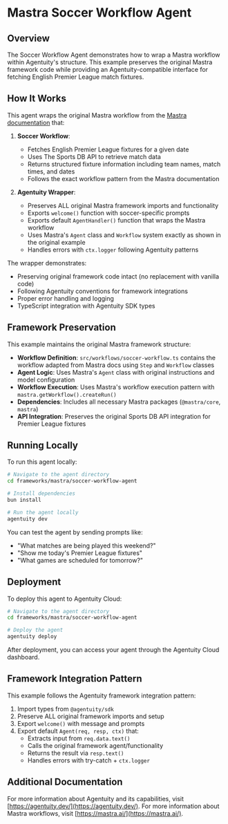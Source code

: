 # Mastra Soccer Workflow Agent

## Overview
The Soccer Workflow Agent demonstrates how to wrap a Mastra workflow within Agentuity's structure. This example preserves the original Mastra framework code while providing an Agentuity-compatible interface for fetching English Premier League match fixtures.

## How It Works
This agent wraps the original Mastra workflow from the [Mastra documentation](https://mastra.ai/en/examples/agents/using-a-workflow) that:

1. **Soccer Workflow**:
   - Fetches English Premier League fixtures for a given date
   - Uses The Sports DB API to retrieve match data
   - Returns structured fixture information including team names, match times, and dates
   - Follows the exact workflow pattern from the Mastra documentation

2. **Agentuity Wrapper**:
   - Preserves ALL original Mastra framework imports and functionality
   - Exports `welcome()` function with soccer-specific prompts
   - Exports default `AgentHandler()` function that wraps the Mastra workflow
   - Uses Mastra's `Agent` class and `Workflow` system exactly as shown in the original example
   - Handles errors with `ctx.logger` following Agentuity patterns

The wrapper demonstrates:
- Preserving original framework code intact (no replacement with vanilla code)
- Following Agentuity conventions for framework integrations
- Proper error handling and logging
- TypeScript integration with Agentuity SDK types

## Framework Preservation
This example maintains the original Mastra framework structure:
- **Workflow Definition**: `src/workflows/soccer-workflow.ts` contains the workflow adapted from Mastra docs using `Step` and `Workflow` classes
- **Agent Logic**: Uses Mastra's `Agent` class with original instructions and model configuration
- **Workflow Execution**: Uses Mastra's workflow execution pattern with `mastra.getWorkflow().createRun()`
- **Dependencies**: Includes all necessary Mastra packages (`@mastra/core`, `mastra`)
- **API Integration**: Preserves the original Sports DB API integration for Premier League fixtures

## Running Locally
To run this agent locally:

```bash
# Navigate to the agent directory
cd frameworks/mastra/soccer-workflow-agent

# Install dependencies
bun install

# Run the agent locally
agentuity dev
```

You can test the agent by sending prompts like:
- "What matches are being played this weekend?"
- "Show me today's Premier League fixtures"
- "What games are scheduled for tomorrow?"

## Deployment
To deploy this agent to Agentuity Cloud:

```bash
# Navigate to the agent directory
cd frameworks/mastra/soccer-workflow-agent

# Deploy the agent
agentuity deploy
```

After deployment, you can access your agent through the Agentuity Cloud dashboard.

## Framework Integration Pattern
This example follows the Agentuity framework integration pattern:
1. Import types from `@agentuity/sdk`
2. Preserve ALL original framework imports and setup
3. Export `welcome()` with message and prompts
4. Export default `Agent(req, resp, ctx)` that:
   - Extracts input from `req.data.text()`
   - Calls the original framework agent/functionality
   - Returns the result via `resp.text()`
   - Handles errors with try-catch + `ctx.logger`

## Additional Documentation
For more information about Agentuity and its capabilities, visit [https://agentuity.dev/](https://agentuity.dev/).
For more information about Mastra workflows, visit [https://mastra.ai/](https://mastra.ai/).
